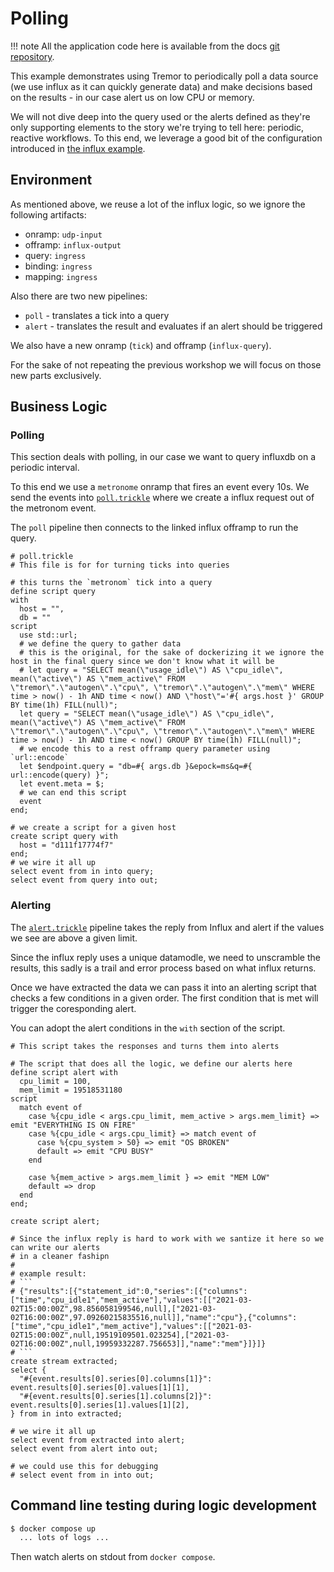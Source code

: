 # Polling

!!! note
    All the application code here is available from the docs [git repository](https://github.com/tremor-rs/tremor-www-docs/tree/main/docs/workshop/examples/38_polling_alerts).

This example demonstrates using Tremor to periodically poll a data source (we use influx as it can quickly generate data) and make decisions based on the results - in our case alert us on low CPU or memory.

We will not dive deep into the query used or the alerts defined as they're only supporting elements to the story we're trying to tell here: periodic, reactive workflows. To this end, we leverage a good bit of the configuration introduced in [the influx example](../11_influx/README.md).

## Environment


As mentioned above, we reuse a lot of the influx logic, so we ignore the following artifacts:

- onramp: `udp-input`
- offramp: `influx-output`
- query: `ingress`
- binding: `ingress`
- mapping: `ingress`

Also there are two new pipelines:

- `poll` - translates a tick into a query
- `alert` - translates the result and evaluates if an alert should be triggered

We also have a new onramp (`tick`) and offramp (`influx-query`).

For the sake of not repeating the previous workshop we will focus on those new parts exclusively.

## Business Logic

### Polling

This section deals with polling, in our case we want to query influxdb on a periodic interval.

To this end we use a `metronome` onramp that fires an event every 10s. We send the events into [`poll.trickle`](./etc/tremor/config/poll.trickle) where we create a influx request out of the metronom event.

The `poll` pipeline then connects to the linked influx offramp to run the query.

```trickle
# poll.trickle
# This file is for for turning ticks into queries

# this turns the `metronom` tick into a query
define script query
with
  host = "",
  db = ""
script
  use std::url;
  # we define the query to gather data
  # this is the original, for the sake of dockerizing it we ignore the host in the final query since we don't know what it will be
  # let query = "SELECT mean(\"usage_idle\") AS \"cpu_idle\", mean(\"active\") AS \"mem_active\" FROM \"tremor\".\"autogen\".\"cpu\", \"tremor\".\"autogen\".\"mem\" WHERE time > now() - 1h AND time < now() AND \"host\"='#{ args.host }' GROUP BY time(1h) FILL(null)";
  let query = "SELECT mean(\"usage_idle\") AS \"cpu_idle\", mean(\"active\") AS \"mem_active\" FROM \"tremor\".\"autogen\".\"cpu\", \"tremor\".\"autogen\".\"mem\" WHERE time > now() - 1h AND time < now() GROUP BY time(1h) FILL(null)";
  # we encode this to a rest offramp query parameter using `url::encode`
  let $endpoint.query = "db=#{ args.db }&epock=ms&q=#{ url::encode(query) }";
  let event.meta = $;
  # we can end this script
  event
end;

# we create a script for a given host
create script query with
  host = "d111f17774f7"
end;
# we wire it all up
select event from in into query;
select event from query into out;
```

### Alerting

The [`alert.trickle`](./etc/tremor/config/alert.trickle) pipeline takes the reply from Influx and alert if the values we see are above a given limit.

Since the influx reply uses a unique datamodle, we need to unscramble the results, this sadly is a trail and error process based on what influx returns.

Once we have extracted the data we can pass it into an alerting script that checks a few conditions in a given order. The first condition that is met will trigger the coresponding alert.


You can adopt the alert conditions in the `with` section of the script.

```trickle
# This script takes the responses and turns them into alerts

# The script that does all the logic, we define our alerts here
define script alert with
  cpu_limit = 100,
  mem_limit = 19518531180
script
  match event of
    case %{cpu_idle < args.cpu_limit, mem_active > args.mem_limit} => emit "EVERYTHING IS ON FIRE"
    case %{cpu_idle < args.cpu_limit} => match event of
      case %{cpu_system > 50} => emit "OS BROKEN"
      default => emit "CPU BUSY"
    end

    case %{mem_active > args.mem_limit } => emit "MEM LOW"
    default => drop
  end
end;

create script alert;

# Since the influx reply is hard to work with we santize it here so we can write our alerts
# in a cleaner fashipn
#
# example result:
# ```
# {"results":[{"statement_id":0,"series":[{"columns":["time","cpu_idle1","mem_active"],"values":[["2021-03-02T15:00:00Z",98.856058199546,null],["2021-03-02T16:00:00Z",97.09260215835516,null]],"name":"cpu"},{"columns":["time","cpu_idle1","mem_active"],"values":[["2021-03-02T15:00:00Z",null,19519109501.023254],["2021-03-02T16:00:00Z",null,19959332287.756653]],"name":"mem"}]}]}
# ```
create stream extracted;
select {
  "#{event.results[0].series[0].columns[1]}": event.results[0].series[0].values[1][1],
  "#{event.results[0].series[1].columns[2]}": event.results[0].series[1].values[1][2],
} from in into extracted;

# we wire it all up
select event from extracted into alert;
select event from alert into out;

# we could use this for debugging
# select event from in into out;
```

## Command line testing during logic development

```bash
$ docker compose up
  ... lots of logs ...
```

Then watch alerts on stdout from `docker compose`.
